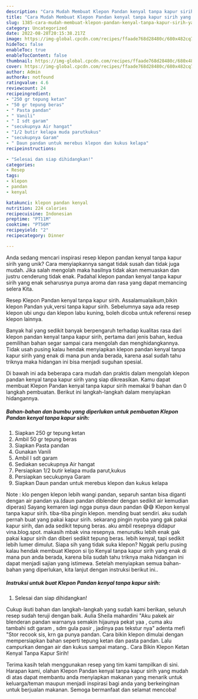 ```yaml
---
description: "Cara Mudah Membuat Klepon Pandan kenyal tanpa kapur sirih yang Lezat"
title: "Cara Mudah Membuat Klepon Pandan kenyal tanpa kapur sirih yang Lezat"
slug: 1385-cara-mudah-membuat-klepon-pandan-kenyal-tanpa-kapur-sirih-yang-lezat
category: Uncategorized
date: 2022-08-28T20:15:38.217Z
image: https://img-global.cpcdn.com/recipes/ffaade768d28480c/680x482cq70/klepon-pandan-kenyal-tanpa-kapur-sirih-foto-resep-utama.jpg
hideToc: false
enableToc: true
enableTocContent: false
thumbnail: https://img-global.cpcdn.com/recipes/ffaade768d28480c/680x482cq70/klepon-pandan-kenyal-tanpa-kapur-sirih-foto-resep-utama.jpg
cover: https://img-global.cpcdn.com/recipes/ffaade768d28480c/680x482cq70/klepon-pandan-kenyal-tanpa-kapur-sirih-foto-resep-utama.jpg
author: Admin
authorAv: notfound
ratingvalue: 4.6
reviewcount: 24
recipeingredient:
- "250 gr tepung ketan"
- "50 gr tepung beras"
- " Pasta pandan"
- " Vanili"
- " I sdt garam"
- "secukupnya Air hangat"
- "1/2 butir kelapa muda parutkukus"
- "secukupnya Garam"
- " Daun pandan untuk merebus klepon dan kukus kelapa"
recipeinstructions:

- "Selesai dan siap dihidangkan!"
categories:
- Resep
tags:
- klepon
- pandan
- kenyal

katakunci: klepon pandan kenyal 
nutrition: 224 calories
recipecuisine: Indonesian
preptime: "PT11M"
cooktime: "PT56M"
recipeyield: "2"
recipecategory: Dinner

---
```





Anda sedang mencari inspirasi resep klepon pandan kenyal tanpa kapur sirih yang unik? Cara menyiapkannya sangat tidak susah dan tidak juga mudah. Jika salah mengolah maka hasilnya tidak akan memuaskan dan justru cenderung tidak enak. Padahal klepon pandan kenyal tanpa kapur sirih yang enak seharusnya punya aroma dan rasa yang dapat memancing selera Kita.





Resep Klepon Pandan kenyal tanpa kapur sirih. Assalamualaikum,bikin klepon Pandan yuk,versi tanpa kapur sirih. Sebelumnya saya ada resep klepon ubi ungu dan klepon labu kuning, boleh dicoba untuk referensi resep klepon lainnya.

Banyak hal yang sedikit banyak berpengaruh terhadap kualitas rasa dari klepon pandan kenyal tanpa kapur sirih, pertama dari jenis bahan, kedua pemilihan bahan segar sampai cara mengolah dan menghidangkannya. Tidak usah pusing kalau hendak menyiapkan klepon pandan kenyal tanpa kapur sirih yang enak di mana pun anda berada, karena asal sudah tahu triknya maka hidangan ini bisa menjadi suguhan spesial.






Di bawah ini ada beberapa cara mudah dan praktis dalam mengolah klepon pandan kenyal tanpa kapur sirih yang siap dikreasikan. Kamu dapat membuat Klepon Pandan kenyal tanpa kapur sirih memakai 9 bahan dan 0 langkah pembuatan. Berikut ini langkah-langkah dalam menyiapkan hidangannya.

<!--inarticleads1-->

##### Bahan-bahan dan bumbu yang diperlukan untuk pembuatan Klepon Pandan kenyal tanpa kapur sirih:

1. Siapkan 250 gr tepung ketan
1. Ambil 50 gr tepung beras
1. Siapkan  Pasta pandan
1. Gunakan  Vanili
1. Ambil  I sdt garam
1. Sediakan secukupnya Air hangat
1. Persiapkan 1/2 butir kelapa muda parut,kukus
1. Persiapkan secukupnya Garam
1. Siapkan  Daun pandan untuk merebus klepon dan kukus kelapa


Note : klo pengen klepon lebih wangi pandan, separuh santan bisa diganti dengan air pandan ya.(daun pandan diblender dengan sedikit air kemudian diperas) Sayang kemaren lagi ngga punya daun pandan 😅😅 Klepon kenyal tanpa kapur sirih. tiba-tiba pingin klepon. mending buat sendiri. aku sudah pernah buat yang pakai kapur sirih. sekarang pingin nyoba yang gak pakai kapur sirih, dan ada sedikit tepung beras. aku ambil resepnya didapur vina.blog.spot. makasih mbak vina resepnya. menurutku lebih enak gak pakai kapur sirih dan diberi sedikit tepung beras. lebih kenyal, tapi sedikit lebih lumer dimulut. Siapa sih yang tidak suka klepon? Nggak perlu pusing kalau hendak membuat Klepon si Ijo Kenyal tanpa kapur sirih yang enak di mana pun anda berada, karena bila sudah tahu triknya maka hidangan ini dapat menjadi sajian yang istimewa. Setelah menyiapkan semua bahan-bahan yang diperlukan, kita lanjut dengan instruksi berikut ini.. 

<!--inarticleads2-->

##### Instruksi untuk buat Klepon Pandan kenyal tanpa kapur sirih:


1. Selesai dan siap dihidangkan!

Cukup ikuti bahan dan langkah-langkah yang sudah kami berikan, seluruh resep sudah teruji dengan baik. Aulia Sheila mahardini &#34;Aku pakek air blenderan pandan warnanya semakin hijaunya pekat yaa , cuma aku tambahi sdt garam , sdm gula pasir , jadinya pas tekstur nya&#34; adenta mefi &#34;Stor recook sis, krn ga punya pandan. Cara bikin klepon dimulai dengan mempersiapkan bahan seperti tepung ketan dan pasta pandan. Lalu campurkan dengan air dan kukus sampai matang.. Cara Bikin Klepon Ketan Kenyal Tanpa Kapur Sirih! 

Terima kasih telah menggunakan resep yang tim kami tampilkan di sini. Harapan kami, olahan Klepon Pandan kenyal tanpa kapur sirih yang mudah di atas dapat membantu anda menyiapkan makanan yang menarik untuk keluarga/teman maupun menjadi inspirasi bagi anda yang berkeinginan untuk berjualan makanan. Semoga bermanfaat dan selamat mencoba!
